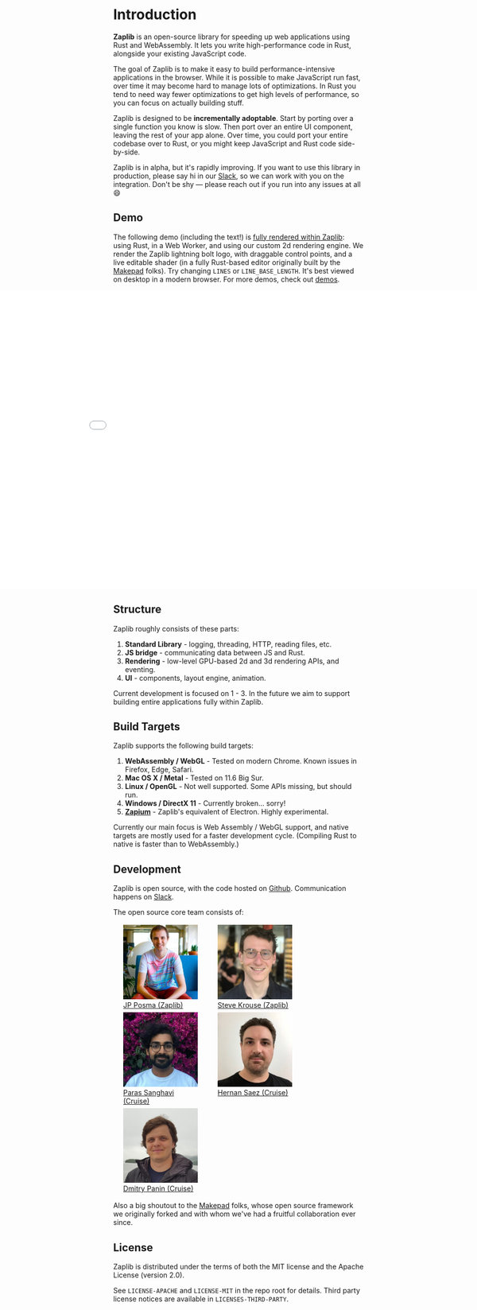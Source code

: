 # Introduction

**Zaplib** is an open-source library for speeding up web applications using Rust and WebAssembly. It lets you write high-performance code in Rust, alongside your existing JavaScript code.

The goal of Zaplib is to make it easy to build performance-intensive applications in the browser. While it is possible to make JavaScript run fast, over time it may become hard to manage lots of optimizations. In Rust you tend to need way fewer optimizations to get high levels of performance, so you can focus on actually building stuff.

Zaplib is designed to be **incrementally adoptable**. Start by porting over a single function you know is slow. Then port over an entire UI component, leaving the rest of your app alone. Over time, you could port your entire codebase over to Rust, or you might keep JavaScript and Rust code side-by-side.

Zaplib is in alpha, but it's rapidly improving. If you want to use this library in production, please say hi in our [Slack](/slack.html), so we can work with you on the integration. Don't be shy — please reach out if you run into any issues at all 😄

## Demo

The following demo (including the text!) is [fully rendered within Zaplib](https://github.com/Zaplib/zaplib/blob/main/zaplib/examples/example_lightning/src/main.rs): using Rust, in a Web Worker, and using our custom 2d rendering engine. We render the Zaplib lightning bolt logo, with draggable control points, and a live editable shader (in a fully Rust-based editor originally built by the <a href="https://github.com/makepad/makepad">Makepad</a> folks). Try changing `LINES` or `LINE_BASE_LENGTH`. It's best viewed on desktop in a modern browser. For more demos, check out [demos](./demos.md).

<div style="height: 600px"><iframe src="/example_lightning.html?release" style="position: absolute; left: 50%; transform: translateX(-50%); width: 100%; max-width: 1000px; height: 600px; border: none;"></iframe></div>

## Structure

Zaplib roughly consists of these parts:

1. **Standard Library** - logging, threading, HTTP, reading files, etc.
2. **JS bridge** - communicating data between JS and Rust.
3. **Rendering** - low-level GPU-based 2d and 3d rendering APIs, and eventing.
4. **UI** - components, layout engine, animation.

Current development is focused on 1 - 3. In the future we aim to support building entire applications fully within Zaplib.

## Build Targets

Zaplib supports the following build targets:

1. **WebAssembly / WebGL** - Tested on modern Chrome. Known issues in Firefox, Edge, Safari.
2. **Mac OS X / Metal** - Tested on 11.6 Big Sur.
3. **Linux / OpenGL** - Not well supported. Some APIs missing, but should run.
4. **Windows / DirectX 11** - Currently broken... sorry!
5. [**Zapium**](./zapium.html) - Zaplib's equivalent of Electron. Highly experimental.

Currently our main focus is Web Assembly / WebGL support, and native targets are  mostly used for a faster development cycle. (Compiling Rust to native is faster than to WebAssembly.)
## Development

Zaplib is open source, with the code hosted on [Github](https://github.com/Zaplib/zaplib). Communication happens on [Slack](/slack.html).

The open source core team consists of:

<div style="margin: 0; display: flex; flex-wrap: wrap; vertical-align: top">
        <div style="max-width: 150px; padding: 3px 20px; border: 1px var(--table-border-color) solid;"><a href="https://github.com/janpaul123"><img style="width: 150px; max-width: 150px" src="./img/jp.jpg"><br>JP Posma (Zaplib)</a></div>
        <div style="max-width: 150px; padding: 3px 20px; border: 1px var(--table-border-color) solid;"><a href="https://github.com/stevekrouse"><img style="width: 150px; max-width: 150px" src="./img/steve.jpg"><br>Steve Krouse (Zaplib)</a></div>
        <div style="max-width: 150px; padding: 3px 20px; border: 1px var(--table-border-color) solid;"><a href="https://github.com/disambiguator"><img style="width: 150px; max-width: 150px" src="./img/paras.jpg"><br>Paras Sanghavi (Cruise)</a></div>
        <div style="max-width: 150px; padding: 3px 20px; border: 1px var(--table-border-color) solid;"><a href="https://github.com/hhsaez"><img style="width: 150px; max-width: 150px" src="./img/hernan.png"><br>Hernan Saez (Cruise)</a></div>
        <div style="max-width: 150px; padding: 3px 20px; border: 1px var(--table-border-color) solid;"><a href="https://github.com/pankdm"><img style="width: 150px; max-width: 150px" src="./img/dmitry.jpg"><br>Dmitry Panin (Cruise)</a></div>
</div>

Also a big shoutout to the <a href="https://github.com/makepad/makepad">Makepad</a> folks, whose open source framework we originally forked and with whom we've had a fruitful collaboration ever since.

## License

Zaplib is distributed under the terms of both the MIT license and the Apache License (version 2.0).

See `LICENSE-APACHE` and `LICENSE-MIT` in the repo root for details. Third party license notices are available in `LICENSES-THIRD-PARTY`.

